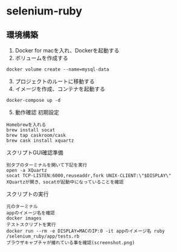 # selenium-ruby
## 環境構築
1. Docker for macを入れ、Dockerを起動する
2. ボリュームを作成する  
```
docker volume create --name=mysql-data
```
3. プロジェクトのルートに移動する
4. イメージを作成、コンテナを起動する  
```
docker-compose up -d
```
5. 動作確認
初期設定
```
Homebrewを入れる
brew install socat
brew tap caskroom/cask
brew cask install xquartz
```
スクリプトGUI確認準備
```
別タブのターミナルを開いて下記を実行
open -a XQuartz
socat TCP-LISTEN:6000,reuseaddr,fork UNIX-CLIENT:\"$DISPLAY\"
XQuartzが開き、socatが起動中になっていることを確認
```
スクリプトの実行
```
元のターミナル
appのイメージ名を確認
docker images
テストスクリプトを実行
docker run --rm -e DISPLAY=MACのIP:0 -it appのイメージ名 ruby /selenium_ruby/app/tests.rb
ブラウザキャプチャが撮れている事を確認(screenshot.png)
```